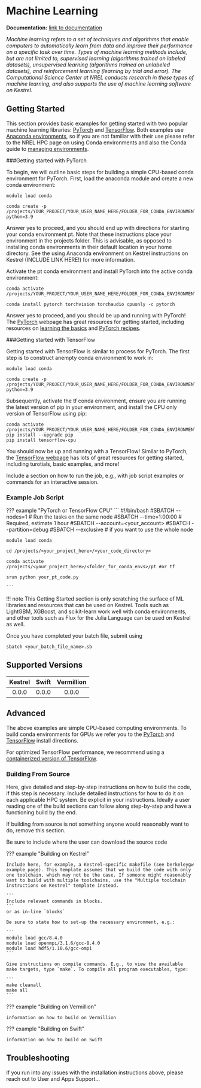 # Machine Learning

**Documentation:** [ link to documentation](https://nrel.gov)

*Machine learning refers to a set of techniques and algorithms that enable computers to automatically learn from data and improve their performance on a specific task over time. Types of machine learning methods include, but are not limited to, supervised learning (algorithms trained on labeled datasets), unsupervised learning (algorithms trained on unlabeled datasets), and reinforcement learning (learning by trial and error). The Computational Science Center at NREL conducts research in these types of machine learning, and also supports the use of machine learning software on Kestrel.*

## Getting Started

<!-- TODO: Add link to NREL conda documentation. -->
This section provides basic examples for getting started with two popular machine learning libraries: [PyTorch](https://pytorch.org/) and [TensorFlow](https://www.tensorflow.org/). Both examples use [Anaconda environments](https://www.anaconda.com/), so if you are not familiar with their use please refer to the NREL HPC page on using Conda environments and also the Conda guide to [managing environments](https://conda.io/projects/conda/en/latest/user-guide/tasks/manage-environments.html). 

###Getting started with PyTorch

To begin, we will outline basic steps for building a simple CPU-based conda environment for PyTorch. First, load the anaconda module and create a new conda environment:
```
module load conda

conda create -p /projects/YOUR_PROJECT/YOUR_USER_NAME_HERE/FOLDER_FOR_CONDA_ENVIRONMENTS/pt python=3.9
```
Answer yes to proceed, and you should end up with directions for starting your conda environment pt. Note that these instructions place your environment in the projects folder. This is advisable, as opposed to installing conda environments in their default location in your home directory. See the using Anaconda environment on Kestrel instructions on Kestrel (INCLUDE LINK HERE!) for more information.

Activate the pt conda environment and install PyTorch into the active conda environment:
```
conda activate /projects/YOUR_PROJECT/YOUR_USER_NAME_HERE/FOLDER_FOR_CONDA_ENVIRONMENTS/pt

conda install pytorch torchvision torchaudio cpuonly -c pytorch
```
Answer yes to proceed, and you should be up and running with PyTorch! The [PyTorch](https://pytorch.org/) webpage has great resources for getting started, including resources on [learning the basics](https://pytorch.org/tutorials/beginner/basics/intro.html) and [PyTorch recipes](https://pytorch.org/tutorials/recipes/recipes_index.html).

###Getting started with TensorFlow

Getting started with TensorFlow is similar to process for PyTorch. The first step is to construct anempty conda environment to work in:
```
module load conda

conda create -p /projects/YOUR_PROJECT/YOUR_USER_NAME_HERE/FOLDER_FOR_CONDA_ENVIRONMENTS/tf python=3.9
```
Subsequently, activate the tf conda environment, ensure you are running the latest version of pip in your environment, and install the CPU only version of TensorFlow using pip:
```
conda activate /projects/YOUR_PROJECT/YOUR_USER_NAME_HERE/FOLDER_FOR_CONDA_ENVIRONMENTS/tf
pip install --upgrade pip
pip install tensorflow-cpu
```
You should now be up and running with a TensorFlow! Similar to PyTorch, the [TensorFlow webpage](https://www.tensorflow.org/learn) has lots of great resources for getting started, including turotials, basic examples, and more! 

Include a section on how to run the job, e.g., with job script examples or commands for an interactive session.

### Example Job Script

??? example "PyTorch or TensorFlow CPU"
	```
	#!/bin/bash 
	#SBATCH --nodes=1			# Run the tasks on the same node
	#SBATCH --time=1:00:00			# Required, estimate 1 hour
	#SBATCH --account=<your_account>
	#SBATCH --partition=debug
	#SBATCH --exclusive			# if you want to use the whole node

	module load conda 

	cd /projects/<your_project_here>/<your_code_directory>

	conda activate /projects/<your_project_here>/<folder_for_conda_envs>/pt #or tf

	srun python your_pt_code.py

	```
!!! note
	This Getting Started section is only scratching the surface of ML libraries and resources that can be used on Kestrel. Tools such as LightGBM, XGBoost, and scikit-learn work well with conda environments, and other tools such as Flux for the Julia Language can be used on Kestrel as well.

Once you have completed your batch file, submit using
```
sbatch <your_batch_file_name>.sb
```

## Supported Versions

| Kestrel | Swift | Vermillion |
|:-------:|:-----:|:----------:|
| 0.0.0   | 0.0.0 | 0.0.0      |

## Advanced

The above examples are simple CPU-based computing environments. To build conda environments for GPUs we refer you to the [PyTorch](https://pytorch.org/get-started/locally/) and [TensorFlow](https://www.tensorflow.org/install) install directions. 

For optimized TensorFlow performance, we recommend using a [containerized version of TensorFlow](https://). 

### Building From Source

Here, give detailed and step-by-step instructions on how to build the code, if this step is necessary. Include detailed instructions for how to do it on each applicable HPC system. Be explicit in your instructions. Ideally a user reading one of the build sections can follow along step-by-step
and have a functioning build by the end.

If building from source is not something anyone would reasonably want to do, remove this section.

Be sure to include where the user can download the source code

??? example "Building on Kestrel"

	Include here, for example, a Kestrel-specific makefile (see berkeleygw example page). This template assumes that we build the code with only one toolchain, which may not be the case. If someone might reasonably want to build with multiple toolchains, use the "Multiple toolchain instructions on Kestrel" template instead.
	
	```
	Include relevant commands in blocks.
	```
	or as in-line `blocks`

	Be sure to state how to set-up the necessary environment, e.g.:

	```
	module load gcc/8.4.0
	module load openmpi/3.1.6/gcc-8.4.0
	module load hdf5/1.10.6/gcc-ompi
	```

	Give instructions on compile commands. E.g., to view the available make targets, type `make`. To compile all program executables, type:

	```
	make cleanall
	make all
	```
	
??? example "Building on Vermillion"

	information on how to build on Vermillion

??? example "Building on Swift"

	information on how to build on Swift


## Troubleshooting

If you run into any issues with the installation instructions above, please reach out to User and Apps Support...

